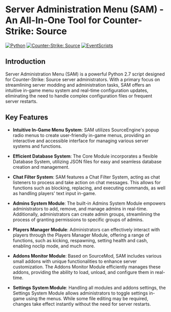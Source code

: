 # Server Administration Menu (SAM) - An All-In-One Tool for Counter-Strike: Source

[![Python](https://img.shields.io/badge/python-2.7-blue.svg)](https://www.python.org/)
[![Counter-Strike: Source](https://img.shields.io/badge/Counter--Strike-Source-orange.svg)](https://store.steampowered.com/app/240)
[![EventScripts](https://img.shields.io/badge/EventScripts-2.1.1.379-yellow.svg)]([https://example-link-for-eventscripts-docs](http://python.eventscripts.com/pages/Main_Page))

## Introduction

Server Administration Menu (SAM) is a powerful Python 2.7 script designed for Counter-Strike: Source server administrators. With a primary focus on streamlining server modding and administration tasks, SAM offers an intuitive in-game menu system and real-time configuration updates, eliminating the need to handle complex configuration files or frequent server restarts.

## Key Features

- **Intuitive In-Game Menu System**: SAM utilizes SourceEngine's popup radio menus to create user-friendly in-game menus, providing an interactive and accessible interface for managing various server systems and functions.

- **Efficient Database System**: The Core Module incorporates a flexible Database System, utilizing JSON files for easy and seamless database creation and management.

- **Chat Filter System**: SAM features a Chat Filter System, acting as chat listeners to process and take action on chat messages. This allows for functions such as blocking, replacing, and executing commands, as well as handling players' text input in-game.

- **Admins System Module**: The built-in Admins System Module empowers administrators to add, remove, and manage admins in real-time. Additionally, administrators can create admin groups, streamlining the process of granting permissions to specific groups of admins.

- **Players Manager Module**: Administrators can effectively interact with players through the Players Manager Module, offering a range of functions, such as kicking, respawning, setting health and cash, enabling noclip mode, and much more.

- **Addons Monitor Module**: Based on SourceMod, SAM includes various small addons with unique functionalities to enhance server customization. The Addons Monitor Module efficiently manages these addons, providing the ability to load, unload, and configure them in real-time.

- **Settings System Module**: Handling all modules and addons settings, the Settings System Module allows administrators to toggle settings in-game using the menus. While some file editing may be required, changes take effect instantly without the need for server restarts.
